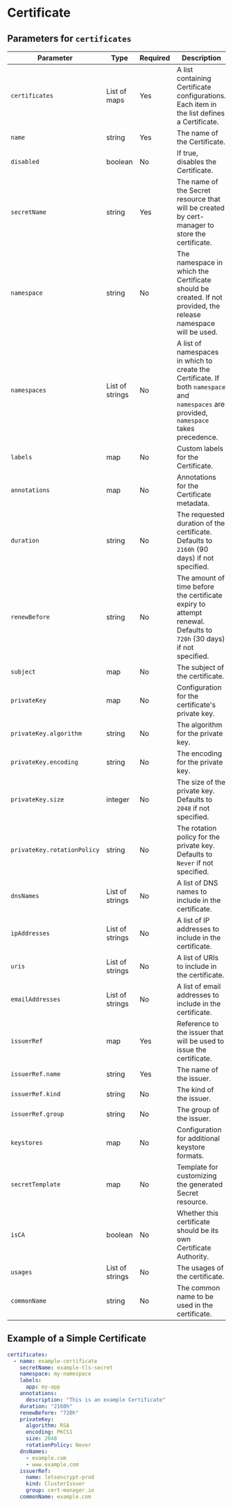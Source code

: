 # Certificate

## Parameters for `certificates`

| Parameter | Type | Required | Description |
|-----------|------|----------|-------------|
| `certificates` | List of maps | Yes | A list containing Certificate configurations. Each item in the list defines a Certificate. |
| `name` | string | Yes | The name of the Certificate. |
| `disabled` | boolean | No | If true, disables the Certificate. |
| `secretName` | string | Yes | The name of the Secret resource that will be created by cert-manager to store the certificate. |
| `namespace` | string | No | The namespace in which the Certificate should be created. If not provided, the release namespace will be used. |
| `namespaces` | List of strings | No | A list of namespaces in which to create the Certificate. If both `namespace` and `namespaces` are provided, `namespace` takes precedence. |
| `labels` | map | No | Custom labels for the Certificate. |
| `annotations` | map | No | Annotations for the Certificate metadata. |
| `duration` | string | No | The requested duration of the certificate. Defaults to `2160h` (90 days) if not specified. |
| `renewBefore` | string | No | The amount of time before the certificate expiry to attempt renewal. Defaults to `720h` (30 days) if not specified. |
| `subject` | map | No | The subject of the certificate. |
| `privateKey` | map | No | Configuration for the certificate's private key. |
| `privateKey.algorithm` | string | No | The algorithm for the private key. |
| `privateKey.encoding` | string | No | The encoding for the private key. |
| `privateKey.size` | integer | No | The size of the private key. Defaults to `2048` if not specified. |
| `privateKey.rotationPolicy` | string | No | The rotation policy for the private key. Defaults to `Never` if not specified. |
| `dnsNames` | List of strings | No | A list of DNS names to include in the certificate. |
| `ipAddresses` | List of strings | No | A list of IP addresses to include in the certificate. |
| `uris` | List of strings | No | A list of URIs to include in the certificate. |
| `emailAddresses` | List of strings | No | A list of email addresses to include in the certificate. |
| `issuerRef` | map | Yes | Reference to the issuer that will be used to issue the certificate. |
| `issuerRef.name` | string | Yes | The name of the issuer. |
| `issuerRef.kind` | string | No | The kind of the issuer. |
| `issuerRef.group` | string | No | The group of the issuer. |
| `keystores` | map | No | Configuration for additional keystore formats. |
| `secretTemplate` | map | No | Template for customizing the generated Secret resource. |
| `isCA` | boolean | No | Whether this certificate should be its own Certificate Authority. |
| `usages` | List of strings | No | The usages of the certificate. |
| `commonName` | string | No | The common name to be used in the certificate. |

## Example of a Simple Certificate

```yaml
certificates:
  - name: example-certificate
    secretName: example-tls-secret
    namespace: my-namespace
    labels:
      app: my-app
    annotations:
      description: "This is an example Certificate"
    duration: "2160h"
    renewBefore: "720h"
    privateKey:
      algorithm: RSA
      encoding: PKCS1
      size: 2048
      rotationPolicy: Never
    dnsNames:
      - example.com
      - www.example.com
    issuerRef:
      name: letsencrypt-prod
      kind: ClusterIssuer
      group: cert-manager.io
    commonName: example.com
```